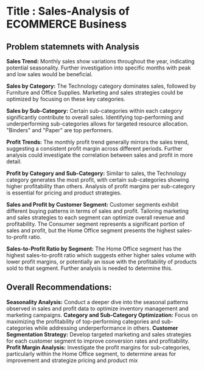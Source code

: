 # **Title : Sales-Analysis of ECOMMERCE Business**


## **Problem statemnets with Analysis**

**Sales Trend:** Monthly sales show variations throughout the year, indicating potential seasonality. Further investigation into specific months with peak and low sales would be beneficial.

**Sales by Category:** The Technology category dominates sales, followed by Furniture and Office Supplies. Marketing and sales strategies could be optimized by focusing on these key categories.

**Sales by Sub-Category:** Certain sub-categories within each category significantly contribute to overall sales. Identifying top-performing and underperforming sub-categories allows for targeted resource allocation. "Binders" and "Paper" are top performers.

**Profit Trends:** The monthly profit trend generally mirrors the sales trend, suggesting a consistent profit margin across different periods. Further analysis could investigate the correlation between sales and profit in more detail.

**Profit by Category and Sub-Category:** Similar to sales, the Technology category generates the most profit, with certain sub-categories showing higher profitability than others. Analysis of profit margins per sub-category is essential for pricing and product strategies.

**Sales and Profit by Customer Segment:** Customer segments exhibit different buying patterns in terms of sales and profit. Tailoring marketing and sales strategies to each segment can optimize overall revenue and profitability. The Consumer segment represents a significant portion of sales and profit, but the Home Office segment presents the highest sales-to-profit ratio.

**Sales-to-Profit Ratio by Segment:** The Home Office segment has the highest sales-to-profit ratio which suggests either higher sales volume with lower profit margins, or potentially an issue with the profitability of products sold to that segment. Further analysis is needed to determine this.

## **Overall Recommendations:**
**Seasonality Analysis:** Conduct a deeper dive into the seasonal patterns observed in sales and profit data to optimize inventory management and marketing campaigns.
**Category and Sub-Category Optimization:** Focus on maximizing the profitability of top-performing categories and sub-categories while addressing underperformance in others.
**Customer Segmentation Strategy:** Develop targeted marketing and sales strategies for each customer segment to improve conversion rates and profitability.
**Profit Margin Analysis:** Investigate the profit margins for sub-categories, particularly within the Home Office segment, to determine areas for improvement and strategize pricing and product mix
